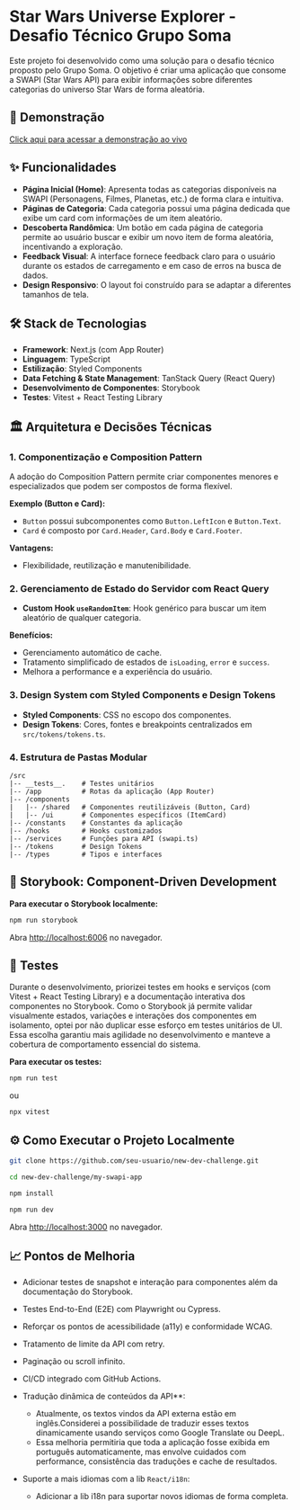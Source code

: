 # Star Wars Universe Explorer - Desafio Técnico Grupo Soma

Este projeto foi desenvolvido como uma solução para o desafio técnico proposto pelo Grupo Soma. O objetivo é criar uma aplicação que consome a SWAPI (Star Wars API) para exibir informações sobre diferentes categorias do universo Star Wars de forma aleatória.

## 🚀 Demonstração

[Click aqui para acessar a demonstração ao vivo](new-dev-challenge-rust.vercel.app)

## ✨ Funcionalidades

* **Página Inicial (Home)**: Apresenta todas as categorias disponíveis na SWAPI (Personagens, Filmes, Planetas, etc.) de forma clara e intuitiva.
* **Páginas de Categoria**: Cada categoria possui uma página dedicada que exibe um card com informações de um item aleatório.
* **Descoberta Randômica**: Um botão em cada página de categoria permite ao usuário buscar e exibir um novo item de forma aleatória, incentivando a exploração.
* **Feedback Visual**: A interface fornece feedback claro para o usuário durante os estados de carregamento e em caso de erros na busca de dados.
* **Design Responsivo**: O layout foi construído para se adaptar a diferentes tamanhos de tela.

## 🛠️ Stack de Tecnologias

* **Framework**: Next.js (com App Router)
* **Linguagem**: TypeScript
* **Estilização**: Styled Components
* **Data Fetching & State Management**: TanStack Query (React Query)
* **Desenvolvimento de Componentes**: Storybook
* **Testes**: Vitest + React Testing Library

## 🏛️ Arquitetura e Decisões Técnicas

### 1. Componentização e Composition Pattern

A adoção do Composition Pattern permite criar componentes menores e especializados que podem ser compostos de forma flexível.

**Exemplo (Button e Card):**

* `Button` possui subcomponentes como `Button.LeftIcon` e `Button.Text`.
* `Card` é composto por `Card.Header`, `Card.Body` e `Card.Footer`.

**Vantagens:**

* Flexibilidade, reutilização e manutenibilidade.

### 2. Gerenciamento de Estado do Servidor com React Query

* **Custom Hook `useRandomItem`**: Hook genérico para buscar um item aleatório de qualquer categoria.

**Benefícios:**

* Gerenciamento automático de cache.
* Tratamento simplificado de estados de `isLoading`, `error` e `success`.
* Melhora a performance e a experiência do usuário.

### 3. Design System com Styled Components e Design Tokens

* **Styled Components**: CSS no escopo dos componentes.
* **Design Tokens**: Cores, fontes e breakpoints centralizados em `src/tokens/tokens.ts`.

### 4. Estrutura de Pastas Modular

```
/src
|-- __tests__.    # Testes unitários    
|-- /app          # Rotas da aplicação (App Router)
|-- /components
|   |-- /shared   # Componentes reutilizáveis (Button, Card)
|   |-- /ui       # Componentes específicos (ItemCard)
|-- /constants    # Constantes da aplicação
|-- /hooks        # Hooks customizados
|-- /services     # Funções para API (swapi.ts)
|-- /tokens       # Design Tokens
|-- /types        # Tipos e interfaces
```

## 📖 Storybook: Component-Driven Development

**Para executar o Storybook localmente:**

```bash
npm run storybook
```

Abra [http://localhost:6006](http://localhost:6006) no navegador.

## 🧪 Testes

Durante o desenvolvimento, priorizei testes em hooks e serviços (com Vitest + React Testing Library) e a documentação interativa dos componentes no Storybook. Como o Storybook já permite validar visualmente estados, variações e interações dos componentes em isolamento, optei por não duplicar esse esforço em testes unitários de UI. Essa escolha garantiu mais agilidade no desenvolvimento e manteve a cobertura de comportamento essencial do sistema.


**Para executar os testes:**

```bash
npm run test
```

ou 

```bash
npx vitest
```

## ⚙️ Como Executar o Projeto Localmente

```bash
git clone https://github.com/seu-usuario/new-dev-challenge.git

cd new-dev-challenge/my-swapi-app

npm install

npm run dev
```

Abra [http://localhost:3000](http://localhost:3000) no navegador.

## 📈 Pontos de Melhoria

* Adicionar testes de snapshot e interação para componentes além da documentação do Storybook.
* Testes End-to-End (E2E) com Playwright ou Cypress.
* Reforçar os pontos de acessibilidade (a11y) e conformidade WCAG.
* Tratamento de limite da API com retry.
* Paginação ou scroll infinito.
* CI/CD integrado com GitHub Actions.
* Tradução dinâmica de conteúdos da API**: 
  - Atualmente, os textos vindos da API externa estão em inglês.Considerei a possibilidade de traduzir esses textos dinamicamente usando serviços como Google Translate ou DeepL.
  - Essa melhoria permitiria que toda a aplicação fosse exibida em português automaticamente, mas envolve cuidados com performance, consistência das traduções e cache de resultados.
  
* Suporte a mais idiomas com a lib `React/i18n`: 
  - Adicionar a lib i18n para suportar novos idiomas de forma completa.
